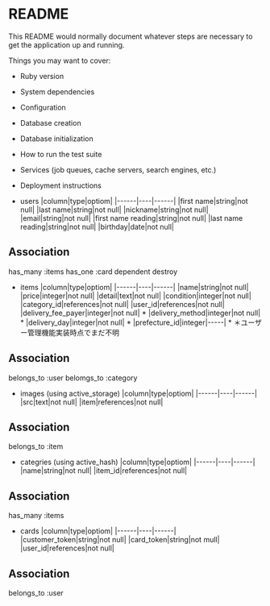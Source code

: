 # README

This README would normally document whatever steps are necessary to get the
application up and running.

Things you may want to cover:

* Ruby version

* System dependencies

* Configuration

* Database creation

* Database initialization

* How to run the test suite

* Services (job queues, cache servers, search engines, etc.)

* Deployment instructions

* users
|column|type|optiom|
|------|----|------|
|first name|string|not null|
|last name|string|not null|
|nickname|string|not null|
|email|string|not null|
|first name reading|string|not null|
|last name reading|string|not null|
|birthday|date|not null|

## Association
has_many :items
has_one :card dependent destroy

* items
|column|type|optiom|
|------|----|------|
|name|string|not null|
|price|integer|not null|
|detail|text|not null|
|condition|integer|not null|
|category_id|references|not null|
|user_id|references|not null|
|delivery_fee_payer|integer|not null| *
|delivery_method|integer|not null| *
|delivery_day|integer|not null| *
|prefecture_id|integer|-----| *
＊ユーザー管理機能実装時点でまだ不明

## Association
belongs_to :user
belomgs_to :category

* images (using active_storage) 
|column|type|optiom|
|------|----|------|
|src|text|not null|
|item|references|not null|

## Association
belongs_to :item


* categries (using active_hash)
|column|type|optiom|
|------|----|------|
|name|string|not null|
|item_id|references|not null|

## Association
has_many :items

* cards
|column|type|optiom|
|------|----|------|
|customer_token|string|not null|
|card_token|string|not mull|
|user_id|references|not null|

## Association
belongs_to :user

<!-- *
|column|type|optiom|
|------|----|------|
||||

##Association -->